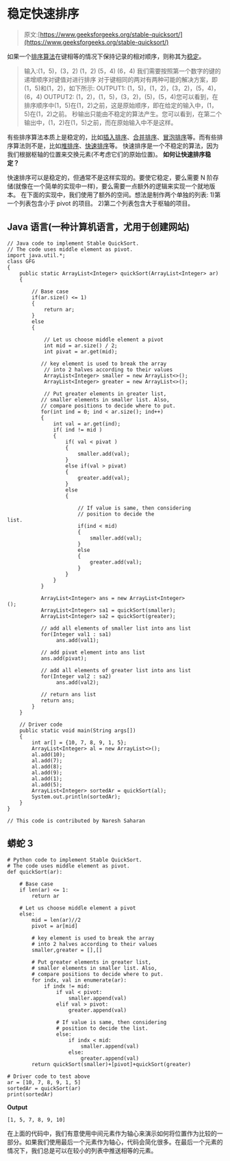 # 稳定快速排序

> 原文:[https://www.geeksforgeeks.org/stable-quicksort/](https://www.geeksforgeeks.org/stable-quicksort/)

如果一个[排序算法](https://www.geeksforgeeks.org/sorting-algorithms/)在键相等的情况下保持记录的相对顺序，则称其为[稳定](https://www.geeksforgeeks.org/stability-in-sorting-algorithms/)。

> 输入:(1，5)，(3，2) (1，2) (5，4) (6，4)
> 我们需要按照第一个数字的键的递增顺序对键值对进行排序
> 对于键相同的两对有两种可能的解决方案，即(1，5)和(1，2)，如下所示:
> OUTPUT1: (1，5)，(1，2)，(3，2)，(5，4)，(6，4)
> OUTPUT2: (1，2)，(1，5)，(3，2)，(5)，(5，4)您可以看到，在排序顺序中(1，5)在(1，2)之前，这是原始顺序，即在给定的输入中，(1，5)在(1，2)之前。
> 秒输出只能由不稳定的算法产生。您可以看到，在第二个输出中，(1，2)在(1，5)之前，而在原始输入中不是这样。

有些排序算法本质上是稳定的，比如[插入排序](https://www.geeksforgeeks.org/insertion-sort/)、[合并排序](https://www.geeksforgeeks.org/merge-sort/)、[冒泡排序](https://www.geeksforgeeks.org/bubble-sort/)等。而有些排序算法则不是，比如[堆排序](https://www.geeksforgeeks.org/heap-sort/)、[快速排序](https://www.geeksforgeeks.org/quick-sort/)等。
快速排序是一个不稳定的算法，因为我们根据枢轴的位置来交换元素(不考虑它们的原始位置)。
**如何让快速排序稳定？**

快速排序可以是稳定的，但通常不是这样实现的。要使它稳定，要么需要 N 阶存储(就像在一个简单的实现中一样)，要么需要一点额外的逻辑来实现一个就地版本。
在下面的实现中，我们使用了额外的空间。想法是制作两个单独的列表:
1)第一个列表包含小于 pivot 的项目。
2)第二个列表包含大于枢轴的项目。

## Java 语言(一种计算机语言，尤用于创建网站)

```
// Java code to implement Stable QuickSort.
// The code uses middle element as pivot.
import java.util.*;
class GFG
{
    public static ArrayList<Integer> quickSort(ArrayList<Integer> ar)
    {

        // Base case
        if(ar.size() <= 1)
        {
            return ar;
        }
        else
        {

            // Let us choose middle element a pivot            
            int mid = ar.size() / 2;
            int pivat = ar.get(mid);

           // key element is used to break the array
            // into 2 halves according to their values
            ArrayList<Integer> smaller = new ArrayList<>();
            ArrayList<Integer> greater = new ArrayList<>();

            // Put greater elements in greater list,
           // smaller elements in smaller list. Also,
           // compare positions to decide where to put.        
           for(int ind = 0; ind < ar.size(); ind++)
           {
               int val = ar.get(ind);
               if( ind != mid )
               {
                   if( val < pivat )
                   {
                       smaller.add(val);
                   }
                   else if(val > pivat)
                   {
                       greater.add(val);
                   }
                   else
                   {

                       // If value is same, then considering
                       // position to decide the list.                   
                       if(ind < mid)
                       {
                           smaller.add(val);
                       }
                       else
                       {
                           greater.add(val);
                       }
                   }
               }
           }

           ArrayList<Integer> ans = new ArrayList<Integer>();              
           ArrayList<Integer> sa1 = quickSort(smaller);
           ArrayList<Integer> sa2 = quickSort(greater);

           // add all elements of smaller list into ans list
           for(Integer val1 : sa1)
                ans.add(val1);

           // add pivat element into ans list   
           ans.add(pivat);

           // add all elements of greater list into ans list
           for(Integer val2 : sa2)
                ans.add(val2);

           // return ans list
           return ans;        
        }
    }

    // Driver code 
    public static void main(String args[])
    {      
        int ar[] = {10, 7, 8, 9, 1, 5};
        ArrayList<Integer> al = new ArrayList<>();
        al.add(10);
        al.add(7);
        al.add(8);
        al.add(9);
        al.add(1);
        al.add(5);       
        ArrayList<Integer> sortedAr = quickSort(al);
        System.out.println(sortedAr);
    }
}

// This code is contributed by Naresh Saharan
```

## 蟒蛇 3

```
# Python code to implement Stable QuickSort.
# The code uses middle element as pivot.
def quickSort(ar):

    # Base case
    if len(ar) <= 1:
        return ar

    # Let us choose middle element a pivot
    else:
        mid = len(ar)//2
        pivot = ar[mid]

        # key element is used to break the array
        # into 2 halves according to their values
        smaller,greater = [],[]

        # Put greater elements in greater list,
        # smaller elements in smaller list. Also,
        # compare positions to decide where to put.
        for indx, val in enumerate(ar):
            if indx != mid:
                if val < pivot:
                    smaller.append(val)
                elif val > pivot:
                    greater.append(val)

                # If value is same, then considering
                # position to decide the list.
                else:
                    if indx < mid:
                        smaller.append(val)
                    else:
                        greater.append(val)
        return quickSort(smaller)+[pivot]+quickSort(greater)

# Driver code to test above
ar = [10, 7, 8, 9, 1, 5]
sortedAr = quickSort(ar)
print(sortedAr)
```

**Output**

```
[1, 5, 7, 8, 9, 10]
```

在上面的代码中，我们有意使用中间元素作为轴心来演示如何将位置作为比较的一部分。如果我们使用最后一个元素作为轴心，代码会简化很多。在最后一个元素的情况下，我们总是可以在较小的列表中推送相等的元素。